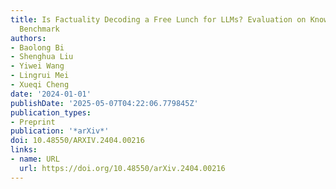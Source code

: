 ```yaml
---
title: Is Factuality Decoding a Free Lunch for LLMs? Evaluation on Knowledge Editing
  Benchmark
authors:
- Baolong Bi
- Shenghua Liu
- Yiwei Wang
- Lingrui Mei
- Xueqi Cheng
date: '2024-01-01'
publishDate: '2025-05-07T04:22:06.779845Z'
publication_types:
- Preprint
publication: '*arXiv*'
doi: 10.48550/ARXIV.2404.00216
links:
- name: URL
  url: https://doi.org/10.48550/arXiv.2404.00216
---
```

